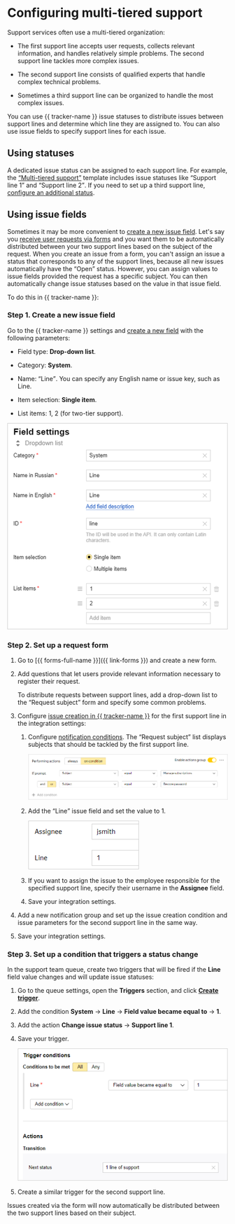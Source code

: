 # Configuring multi-tiered support

Support services often use a multi-tiered organization:

- The first support line accepts user requests, collects relevant information, and handles relatively simple problems. The second support line tackles more complex issues.

- The second support line consists of qualified experts that handle complex technical problems.

- Sometimes a third support line can be organized to handle the most complex issues.

You can use {{ tracker-name }} issue statuses to distribute issues between support lines and determine which line they are assigned to. You can also use issue fields to specify support lines for each issue.

## Using statuses

A dedicated issue status can be assigned to each support line. For example, the [<q>Multi-tiered support</q>](manager/workflows.md#section_sup_lines) template includes issue statuses like <q>Support line 1</q> and <q>Support line 2</q>. If you need to set up a third support line, [configure an additional status](manager/workflow.md).

## Using issue fields

Sometimes it may be more convenient to [create a new issue field](user/create-param.md#section_pxn_fp4_xgb). Let's say you [receive user requests via forms](#form) and you want them to be automatically distributed between your two support lines based on the subject of the request. When you create an issue from a form, you can't assign an issue a status that corresponds to any of the support lines, because all new issues automatically have the <q>Open</q> status. However, you can assign values to issue fields provided the request has a specific subject. You can then automatically change issue statuses based on the value in that issue field.

To do this in {{ tracker-name }}:


### Step 1. Create a new issue field

Go to the {{ tracker-name }} settings and [create a new field](user/create-param.md#section_pxn_fp4_xgb) with the following parameters:

- Field type: **Drop-down list**.

- Category: **System**.

- Name: <q>Line</q>. You can specify any English name or issue key, such as Line.

- Item selection: **Single item**.

- List items: 1, 2 (for two-tier support).

![](../_assets/tracker/param-support-line.png)

### Step 2. Set up a request form

1. Go to [{{ forms-full-name }}]({{ link-forms }}) and create a new form.

1. Add questions that let users provide relevant information necessary to register their request.

    To distribute requests between support lines, add a drop-down list to the <q>Request subject</q> form and specify some common problems.

1. Configure [issue creation in {{ tracker-name }}](../forms/create-task.md) for the first support line in the integration settings:

    1. Configure [notification conditions](../forms/notifications.md). The <q>Request subject</q> list displays subjects that should be tackled by the first support line.

        ![](../_assets/tracker/support-form-condition.png)

    1. Add the <q>Line</q> issue field and set the value to 1.

        ![](../_assets/tracker/support-form-fields.png)

    1. If you want to assign the issue to the employee responsible for the specified support line, specify their username in the **Assignee** field.

    1. Save your integration settings.

1. Add a new notification group and set up the issue creation condition and issue parameters for the second support line in the same way.

1. Save your integration settings.

### Step 3. Set up a condition that triggers a status change

In the support team queue, create two triggers that will be fired if the **Line** field value changes and will update issue statuses:

1. Go to the queue settings, open the **Triggers** section, and click [**Create trigger**](user/create-trigger.md).

1. Add the condition **System** → **Line** → **Field value became equal to** → **1**.

1. Add the action **Change issue status** → **Support line 1**.

1. Save your trigger.

    ![](../_assets/tracker/support-line-triggers.png)

1. Create a similar trigger for the second support line.

Issues created via the form will now automatically be distributed between the two support lines based on their subject.